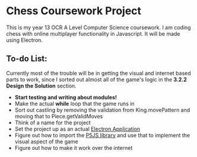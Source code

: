 # Chess Coursework Project
This is my year 13 OCR A Level Computer Science coursework. I am coding chess with online multiplayer functionality in Javascript. It will be made using Electron.
## To-do List:
Currently most of the trouble will be in getting the visual and internet based parts to work, since I sorted out almost all of the game's logic in the **3.2.2 Design the Solution** section.
* **Start testing and writing about modules!**
* Make the actual **while** loop that the game runs in
* Sort out castling by removing the validation from King.movePattern and moving that to Piece.getValidMoves
* Think of a name for the project
* Set the project up as an actual [Electron Application](https://www.electronjs.org/)
* Figure out how to import the [P5JS library](p5js.org) and use that to implement the visual aspect of the game
* Figure out how to make it work over the internet
